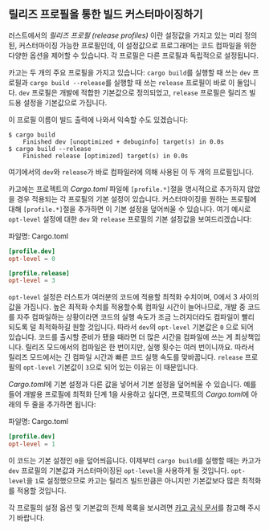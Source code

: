 ## 릴리즈 프로필을 통한 빌드 커스터마이징하기

러스트에서의 *릴리즈 프로필 (release profiles)* 이란 설정값을 가지고 있는
미리 정의된, 커스터마이징 가능한 프로필인데, 이 설정값으로 프로그래머는 코드
컴파일을 위한 다양한 옵션을 제어할 수 있습니다. 각 프로필은 다른 프로필과
독립적으로 설정됩니다.

카고는 두 개의 주요 프로필을 가지고 있습니다: `cargo build`를 실행할 때
쓰는 `dev` 프로필과 `cargo build --release`를 실행할 때 쓰는 `release`
프로필이 바로 이 둘입니다. `dev` 프로필은 개발에 적합한 기본값으로 정의되었고,
`release` 프로필은 릴리즈 빌드용 설정을 기본값으로 가집니다.

이 프로필 이름이 빌드 출력에 나와서 익숙할 수도 있겠습니다:

<!-- manual-regeneration
anywhere, run:
cargo build
cargo build --release
and ensure output below is accurate
-->

```console
$ cargo build
    Finished dev [unoptimized + debuginfo] target(s) in 0.0s
$ cargo build --release
    Finished release [optimized] target(s) in 0.0s
```

여기에서의 `dev`와 `release`가 바로 컴파일러에 의해 사용된 이 두 개의 프로필입니다.

카고에는 프로젝트의 *Cargo.toml* 파일에 `[profile.*]`절을 명시적으로
추가하지 않았을 경우 적용되는 각 프로필의 기본 설정이 있습니다.
커스터마이징을 원하는 프로필에 대해 `[profile.*]`절을 추가하면 이
기본 설정을 덮어씌울 수 있습니다. 여기 예시로 `opt-level` 설정에
대한 `dev` 와 `release` 프로필의 기본 설정값을 보여드리겠습니다:

<span class="filename">파일명: Cargo.toml</span>

```toml
[profile.dev]
opt-level = 0

[profile.release]
opt-level = 3
```

`opt-level` 설정은 러스트가 여러분의 코드에 적용할 최적화 수치이며,
0에서 3 사이의 값을 가집니다. 높은 최적화 수치를 적용할수록 컴파일
시간이 늘어나므로, 개발 중 코드를 자주 컴파일하는 상황이라면 코드의 실행
속도가 조금 느려지더라도 컴파일이 빨리 되도록 덜 최적화하길 원할 것입니다.
따라서 `dev`의 `opt-level` 기본값은 `0` 으로 되어 있습니다.
코드를 출시할 준비가 됐을 때라면 더 많은 시간을 컴파일에 쓰는 게 최상책입니다.
릴리즈 모드에서의 컴파일은 한 번이지만, 실행 횟수는 여러 번이니까요.
따라서 릴리즈 모드에서는 긴 컴파일 시간과 빠른 코드 실행 속도를 맞바꿉니다.
`release` 프로필의 `opt-level` 기본값이 `3`으로 되어 있는 이유는 이 때문입니다.

*Cargo.toml*에 기본 설정과 다른 값을 넣어서 기본 설정을 덮어씌울
수 있습니다. 예를 들어 개발용 프로필에 최적화 단계 1을 사용하고
싶다면, 프로젝트의 *Cargo.toml*에 아래의 두 줄을 추가하면
됩니다:

<span class="filename">파일명: Cargo.toml</span>

```toml
[profile.dev]
opt-level = 1
```

이 코드는 기본 설정인 `0`을 덮어씌웁니다. 이제부터 `cargo build`를 실행할
때는 카고가 `dev` 프로필의 기본값과 커스터마이징된 `opt-level`을 사용하게
될 것입니다. `opt-level`을 `1`로 설정했으므로 카고는 릴리즈 빌드만큼은
아니지만 기본값보다 많은 최적화를 적용할 것입니다.

각 프로필의 설정 옵션 및 기본값의 전체 목록을 보시려면
[카고 공식 문서](https://doc.rust-lang.org/cargo/reference/profiles.html)를 참고해 주시기 바랍니다.
